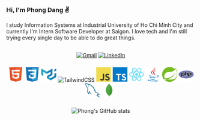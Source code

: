 ### Hi, I'm Phong Dang :v:
I study Information Systems at Industrial University of Ho Chi Minh City and currently I'm Intern Software Developer at Saigon. I love tech and I'm still trying every single day to be able to do great things.

##

<div align="center">
  <a href="mailto:phongdang.contact@gmail.com"><img src="https://img.shields.io/badge/-Gmail-%23EA4335?style=for-the-badge&logo=gmail&logoColor=white" target="_blank" alt="Gmail"></a>
  <a href="https://www.linkedin.com/in/phongdangngoc" target="_blank"><img src="https://img.shields.io/badge/-LinkedIn-%230077B5?style=for-the-badge&logo=linkedin&logoColor=white" target="_blank" alt="LinkedIn"/></a>
</div>

###

<div align="center">
  <img height="40" src="https://raw.githubusercontent.com/devicons/devicon/master/icons/html5/html5-original.svg" target="_blank" alt="HTML" title="HTML" />
  <img height="40" src="https://raw.githubusercontent.com/devicons/devicon/master/icons/css3/css3-original.svg" target="_blank" alt="CSS" title="CSS" />
  <img height="40" src="https://raw.githubusercontent.com/devicons/devicon/master/icons/materialui/materialui-original.svg" target="_blank" alt="Material UI" title="Material UI" />
    <img height="40" src="https://www.svgrepo.com/show/354431/tailwindcss-icon.svg" target="_blank" alt="TailwindCSS" title="TailwindCSS" />
  <img height="40" src="https://raw.githubusercontent.com/devicons/devicon/master/icons/javascript/javascript-original.svg" target="_blank" alt="Javascript" title="Javascript" />
  <img height="40" src="https://raw.githubusercontent.com/devicons/devicon/master/icons/typescript/typescript-original.svg" alt="TypeScript" title="Typescript" />
  <img height="40" src="https://raw.githubusercontent.com/devicons/devicon/master/icons/react/react-original.svg" target="_blank" alt="React.JS" title="React.JS" />
  <img height="40" src="https://raw.githubusercontent.com/devicons/devicon/master/icons/java/java-original.svg" target="_blank" alt="Java" title="Java" />
  <img height="40" src="https://raw.githubusercontent.com/devicons/devicon/master/icons/spring/spring-original.svg" target="_blank" alt="Spring" title="Spring" />
  <img height="40" src="https://raw.githubusercontent.com/devicons/devicon/master/icons/php/php-original.svg" target="_blank" alt="PHP" title="PHP" />
  <img height="40" src="https://raw.githubusercontent.com/devicons/devicon/master/icons/mysql/mysql-original.svg" target="_blank" alt="MySQL" title="MySQL" />
  <img height="40" src="https://raw.githubusercontent.com/devicons/devicon/master/icons/mongodb/mongodb-original.svg" target="_blank" alt="MongoDB" title="MongoDB" />
<!--   <img height="40" src="https://raw.githubusercontent.com/devicons/devicon/master/icons/nodejs/nodejs-original.svg" alt="NodeJS" title="Node.JS" /> -->
<!--   <img height="40" src="https://raw.githubusercontent.com/devicons/devicon/master/icons/typescript/typescript-original.svg" alt="TypeScript" title="Typescript" /> -->
<!--   <img height="40" src="https://raw.githubusercontent.com/devicons/devicon/master/icons/redux/redux-original.svg" alt="Redux" title="Redux" /> -->
<!--   <img height="40" src="https://raw.githubusercontent.com/devicons/devicon/master/icons/nextjs/nextjs-original.svg" alt="NextJS" title="Next.JS" /> -->
<!--   <img height="40" src="https://raw.githubusercontent.com/devicons/devicon/master/icons/nestjs/nestjs-plain.svg" alt="NestJS" title="NestJS" /> -->
<!--   <img height="40" src="https://raw.githubusercontent.com/devicons/devicon/master/icons/svelte/svelte-original.svg" alt="Svelte" title="Svelte" /> -->
<!--   <img height="40" src="https://raw.githubusercontent.com/devicons/devicon/master/icons/postgresql/postgresql-original.svg" alt="PostgreSQL" title="PostgreSQL" /> -->
<!--   <img height="40" src="https://raw.githubusercontent.com/devicons/devicon/master/icons/graphql/graphql-plain.svg" alt="GraphQL" title="GraphQL" /> -->
<!--   <img height="40" src="https://raw.githubusercontent.com/devicons/devicon/master/icons/git/git-plain.svg" alt="Git" title="Git" /> -->
<!--   <img height="40" src="https://raw.githubusercontent.com/devicons/devicon/master/icons/kotlin/kotlin-original.svg" alt="Kotlin" title="Kotlin" /> -->
<!--   <img height="40" src="https://raw.githubusercontent.com/devicons/devicon/master/icons/swift/swift-original.svg" alt="Swift" title="Swift" /> -->
</div>

###

<div align="center">

![Phong's GitHub stats](https://github-readme-stats.vercel.app/api/top-langs/?username=phongdangngoc&hide_progress=true)
  
</div>





